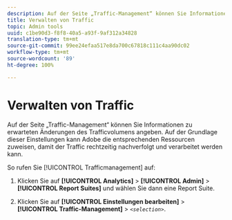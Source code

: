 ```yaml
---
description: Auf der Seite „Traffic-Management“ können Sie Informationen zu erwarteten Änderungen des Trafficvolumens angeben. Auf der Grundlage dieser Einstellungen kann Adobe die entsprechenden Ressourcen zuweisen, damit der Traffic rechtzeitig nachverfolgt und verarbeitet werden kann.
title: Verwalten von Traffic
topic: Admin tools
uuid: c1be90d3-f8f8-40a5-a93f-9af312a34828
translation-type: tm+mt
source-git-commit: 99ee24efaa517e8da700c67818c111c4aa90dc02
workflow-type: tm+mt
source-wordcount: '89'
ht-degree: 100%

---
```



# Verwalten von Traffic

Auf der Seite „Traffic-Management“ können Sie Informationen zu erwarteten Änderungen des Trafficvolumens angeben. Auf der Grundlage dieser Einstellungen kann Adobe die entsprechenden Ressourcen zuweisen, damit der Traffic rechtzeitig nachverfolgt und verarbeitet werden kann.

So rufen Sie [!UICONTROL Trafficmanagement] auf:

1. Klicken Sie auf **[!UICONTROL Analytics]** > **[!UICONTROL Admin]** > **[!UICONTROL Report Suites]** und wählen Sie dann eine Report Suite.

1. Klicken Sie auf **[!UICONTROL Einstellungen bearbeiten]** > **[!UICONTROL Traffic-Management]** > *`<selection>`*.

